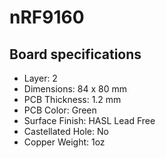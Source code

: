 # nRF9160

## Board specifications

* Layer: 2
* Dimensions: 84 x 80 mm
* PCB Thickness: 1.2 mm
* PCB Color: Green
* Surface Finish: HASL Lead Free
* Castellated Hole: No
* Copper Weight: 1oz


